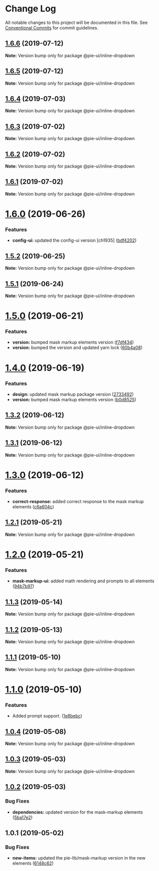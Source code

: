 # Change Log

All notable changes to this project will be documented in this file.
See [Conventional Commits](https://conventionalcommits.org) for commit guidelines.

## [1.6.6](https://github.com/pie-framework/pie-ui/compare/@pie-ui/inline-dropdown@1.6.5...@pie-ui/inline-dropdown@1.6.6) (2019-07-12)

**Note:** Version bump only for package @pie-ui/inline-dropdown





## [1.6.5](https://github.com/pie-framework/pie-ui/compare/@pie-ui/inline-dropdown@1.6.4...@pie-ui/inline-dropdown@1.6.5) (2019-07-12)

**Note:** Version bump only for package @pie-ui/inline-dropdown





## [1.6.4](https://github.com/pie-framework/pie-ui/compare/@pie-ui/inline-dropdown@1.6.3...@pie-ui/inline-dropdown@1.6.4) (2019-07-03)

**Note:** Version bump only for package @pie-ui/inline-dropdown





## [1.6.3](https://github.com/pie-framework/pie-ui/compare/@pie-ui/inline-dropdown@1.6.2...@pie-ui/inline-dropdown@1.6.3) (2019-07-02)

**Note:** Version bump only for package @pie-ui/inline-dropdown





## [1.6.2](https://github.com/pie-framework/pie-ui/compare/@pie-ui/inline-dropdown@1.6.1...@pie-ui/inline-dropdown@1.6.2) (2019-07-02)

**Note:** Version bump only for package @pie-ui/inline-dropdown





## [1.6.1](https://github.com/pie-framework/pie-ui/compare/@pie-ui/inline-dropdown@1.6.0...@pie-ui/inline-dropdown@1.6.1) (2019-07-02)

**Note:** Version bump only for package @pie-ui/inline-dropdown





# [1.6.0](https://github.com/pie-framework/pie-ui/compare/@pie-ui/inline-dropdown@1.5.2...@pie-ui/inline-dropdown@1.6.0) (2019-06-26)


### Features

* **config-ui:** updated the config-ui version [ch1935] ([bdf4202](https://github.com/pie-framework/pie-ui/commit/bdf4202))





## [1.5.2](https://github.com/pie-framework/pie-ui/compare/@pie-ui/inline-dropdown@1.5.1...@pie-ui/inline-dropdown@1.5.2) (2019-06-25)

**Note:** Version bump only for package @pie-ui/inline-dropdown





## [1.5.1](https://github.com/pie-framework/pie-ui/compare/@pie-ui/inline-dropdown@1.5.0...@pie-ui/inline-dropdown@1.5.1) (2019-06-24)

**Note:** Version bump only for package @pie-ui/inline-dropdown





# [1.5.0](https://github.com/pie-framework/pie-ui/compare/@pie-ui/inline-dropdown@1.4.0...@pie-ui/inline-dropdown@1.5.0) (2019-06-21)


### Features

* **version:** bumped mask markup elements version ([f7df434](https://github.com/pie-framework/pie-ui/commit/f7df434))
* **version:** bumped the version and updated yarn lock ([60b4a08](https://github.com/pie-framework/pie-ui/commit/60b4a08))





# [1.4.0](https://github.com/pie-framework/pie-ui/compare/@pie-ui/inline-dropdown@1.3.2...@pie-ui/inline-dropdown@1.4.0) (2019-06-19)


### Features

* **design:** updated mask markup package version ([2733492](https://github.com/pie-framework/pie-ui/commit/2733492))
* **version:** bumped mask markup elements version ([b0d8525](https://github.com/pie-framework/pie-ui/commit/b0d8525))





## [1.3.2](https://github.com/pie-framework/pie-ui/compare/@pie-ui/inline-dropdown@1.3.1...@pie-ui/inline-dropdown@1.3.2) (2019-06-12)

**Note:** Version bump only for package @pie-ui/inline-dropdown





## [1.3.1](https://github.com/pie-framework/pie-ui/compare/@pie-ui/inline-dropdown@1.3.0...@pie-ui/inline-dropdown@1.3.1) (2019-06-12)

**Note:** Version bump only for package @pie-ui/inline-dropdown





# [1.3.0](https://github.com/pie-framework/pie-ui/compare/@pie-ui/inline-dropdown@1.2.1...@pie-ui/inline-dropdown@1.3.0) (2019-06-12)


### Features

* **correct-response:** added correct response to the mask markup elements ([c6a604c](https://github.com/pie-framework/pie-ui/commit/c6a604c))





## [1.2.1](https://github.com/pie-framework/pie-ui/compare/@pie-ui/inline-dropdown@1.2.0...@pie-ui/inline-dropdown@1.2.1) (2019-05-21)

**Note:** Version bump only for package @pie-ui/inline-dropdown





# [1.2.0](https://github.com/pie-framework/pie-ui/compare/@pie-ui/inline-dropdown@1.1.3...@pie-ui/inline-dropdown@1.2.0) (2019-05-21)


### Features

* **mask-markup-ui:** added math rendering and prompts to all elements ([94b7b97](https://github.com/pie-framework/pie-ui/commit/94b7b97))





## [1.1.3](https://github.com/pie-framework/pie-ui/compare/@pie-ui/inline-dropdown@1.1.2...@pie-ui/inline-dropdown@1.1.3) (2019-05-14)

**Note:** Version bump only for package @pie-ui/inline-dropdown





## [1.1.2](https://github.com/pie-framework/pie-ui/compare/@pie-ui/inline-dropdown@1.1.1...@pie-ui/inline-dropdown@1.1.2) (2019-05-13)

**Note:** Version bump only for package @pie-ui/inline-dropdown





## [1.1.1](https://github.com/pie-framework/pie-ui/compare/@pie-ui/inline-dropdown@1.1.0...@pie-ui/inline-dropdown@1.1.1) (2019-05-10)

**Note:** Version bump only for package @pie-ui/inline-dropdown





# [1.1.0](https://github.com/pie-framework/pie-ui/compare/@pie-ui/inline-dropdown@1.0.4...@pie-ui/inline-dropdown@1.1.0) (2019-05-10)


### Features

* Added prompt support. ([1e8bebc](https://github.com/pie-framework/pie-ui/commit/1e8bebc))





## [1.0.4](https://github.com/pie-framework/pie-ui/compare/@pie-ui/inline-dropdown@1.0.3...@pie-ui/inline-dropdown@1.0.4) (2019-05-08)

**Note:** Version bump only for package @pie-ui/inline-dropdown





## [1.0.3](https://github.com/pie-framework/pie-ui/compare/@pie-ui/inline-dropdown@1.0.2...@pie-ui/inline-dropdown@1.0.3) (2019-05-03)

**Note:** Version bump only for package @pie-ui/inline-dropdown





## [1.0.2](https://github.com/pie-framework/pie-ui/compare/@pie-ui/inline-dropdown@1.0.1...@pie-ui/inline-dropdown@1.0.2) (2019-05-03)


### Bug Fixes

* **dependencies:** updated version for the mask-markup elements ([5ba17e2](https://github.com/pie-framework/pie-ui/commit/5ba17e2))





## 1.0.1 (2019-05-02)


### Bug Fixes

* **new-items:** updated the pie-lib/mask-markup version in the new elements ([6148c62](https://github.com/pie-framework/pie-ui/commit/6148c62))
